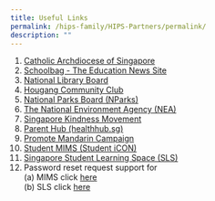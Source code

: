 ```yaml
---
title: Useful Links
permalink: /hips-family/HIPS-Partners/permalink/
description: ""
---
```

1.   [Catholic Archdiocese of Singapore](https://www.catholic.sg/) 
2.   [Schoolbag - The Education News Site](https://www.schoolbag.edu.sg/)
3.  [National Library Board](https://www.nlb.gov.sg/main/home)
5.  [Hougang Community Club](https://www.onepa.gov.sg/cc/hougang-cc)
6.  [National Parks Board (NParks)](https://www.nparks.gov.sg/)
7.  [The National Environment Agency (NEA)](https://www.nea.gov.sg/)
8.  [Singapore Kindness Movement](https://www.kindness.sg/)
9.  [Parent Hub (healthhub.sg)](https://www.healthhub.sg/programmes/183/parent-hub)
10.  [Promote Mandarin Campaign](https://www.languagecouncils.sg/mandarin/en)
11.  [Student MIMS (Student iCON)](https://workspace.google.com/dashboard)
12.  [Singapore Student Learning Space (SLS)](https://vle.learning.moe.edu.sg/login)
13.  Password reset request support for
			 <br> (a) MIMS click [here](https://go.gov.sg/hips-student-icon-reset)
			 <br> (b) SLS click [here](https://go.gov.sg/hips-slsunlock)